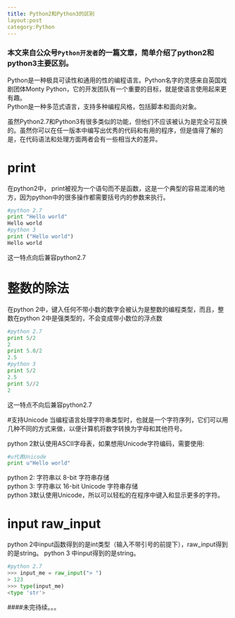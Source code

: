 ```yaml
---
title: Python2和Python3的区别
layout:post
category:Python
---
```


### 本文来自公众号`Python开发者`的一篇文章，简单介绍了python2和python3主要区别。

Python是一种极具可读性和通用的性的编程语言。Python名字的灵感来自英国戏剧团体Monty Python，它的开发团队有一个重要的目标，就是使语言使用起来更有趣。  
Python是一种多范式语言，支持多种编程风格，包括脚本和面向对象。  

虽然Python2.7和Python3有很多类似的功能，但他们不应该被认为是完全可互换的。虽然你可以在任一版本中编写出优秀的代码和有用的程序，但是值得了解的是，在代码语法和处理方面两者会有一些相当大的差异。

# print
在python2中， print被视为一个语句而不是函数，这是一个典型的容易混淆的地方，因为python中的很多操作都需要括号内的参数来执行。
```python
#python 2.7
print "Hello world"
Hello world
#python 3
print ("Hello world")
Hello world
```
这一特点向后兼容python2.7
# 整数的除法
在python 2中，键入任何不带小数的数字会被认为是整数的编程类型，而且，整数在python 2中是强类型的，不会变成带小数位的浮点数
```python
#python 2.7
print 5/2
2
print 5.0/2
2.5
#python 3
print 5/2
2.5
print 5//2
2
```
这一特点不向后兼容python2.7

#支持Unicode
当编程语言处理字符串类型时，也就是一个字符序列，它们可以用几种不同的方式来做，以便计算机将数字转换为字母和其他符号。

python 2默认使用ASCII字母表，如果想用Unicode字符编码，需要使用:
```python
#u代表Unicode
print u"Hello world"
``` 
python 2: 字符串以 8-bit 字符串存储  
python 3: 字符串以 16-bit Unicode 字符串存储  
python 3默认使用Unicode，所以可以轻松的在程序中键入和显示更多的字符。
# input raw_input
python 2中input函数得到的是int类型（输入不带引号的前提下），raw_input得到的是string。
python 3 中input得到的是string。
```python
#python 2.7
>>> input_me = raw_input("> ")
> 123
>>> type(input_me)
<type 'str'>
```

####未完待续。。。